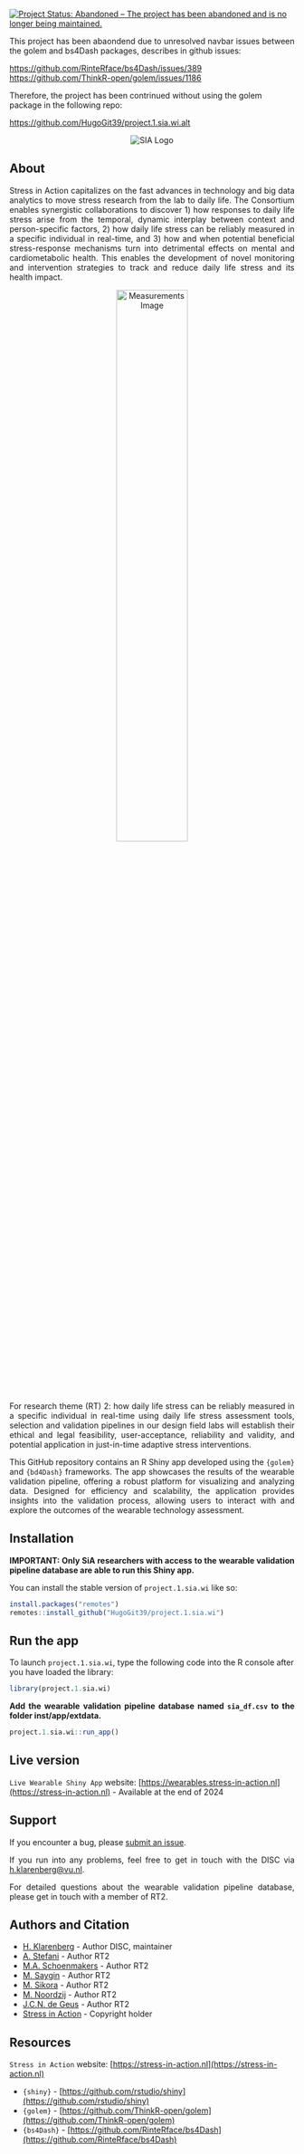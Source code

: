 [![Project Status: Abandoned – The project has been abandoned and is no longer being maintained.](https://www.repostatus.org/badges/latest/abandoned.svg)](https://www.repostatus.org/#abandoned)

<p align="justify">
This project has been abaondend due to unresolved navbar issues between the golem and bs4Dash packages, describes in github issues:

https://github.com/RinteRface/bs4Dash/issues/389
https://github.com/ThinkR-open/golem/issues/1186

Therefore, the project has been contrinued without using the golem package in the following repo:

https://github.com/HugoGit39/project.1.sia.wi.alt

</p>

<p align="center">
  <img src="https://stress-in-action.nl/wp-content/uploads/2023/04/sia-logo.png" alt="SIA Logo">
</p>

## About

<p align="justify">
  Stress in Action capitalizes on the fast advances in technology and big data analytics to move stress research from the lab to daily life. The Consortium enables synergistic collaborations to discover 1) how responses to daily life stress arise from the temporal, dynamic interplay between context and person-specific factors, 2) how daily life stress can be reliably measured in a specific individual in real-time, and 3) how and when potential beneficial stress-response mechanisms turn into detrimental effects on mental and cardiometabolic health. This enables the development of novel monitoring and intervention strategies to track and reduce daily life stress and its health impact.
</p>

<p align="center">
  <img src="https://stress-in-action.nl/wp-content/uploads/2023/05/Measurements_3.jpg" alt="Measurements Image" width="50%">
</p>

<p align="justify">
  For research theme (RT) 2:  how daily life stress can be reliably measured in a specific individual in real-time using daily life stress assessment tools, selection and validation pipelines in our design field labs will establish their ethical and legal feasibility, user-acceptance, reliability and validity, and potential application in just-in-time adaptive stress interventions.
</p>

<p align="justify">
  This GitHub repository contains an R Shiny app developed using the <code>{golem}</code> and <code>{bd4Dash}</code> frameworks. The app showcases the results of the wearable validation pipeline, offering a robust platform for visualizing and analyzing data. Designed for efficiency and scalability, the application provides insights into the validation process, allowing users to interact with and explore the outcomes of the wearable technology assessment.
</p>

## Installation

<p align="justify">
  <strong>IMPORTANT: Only SiA researchers with access to the wearable validation pipeline database are able to run this Shiny app.</strong>
</p>

You can install the stable version of `project.1.sia.wi` like so:

```r
install.packages("remotes")
remotes::install_github("HugoGit39/project.1.sia.wi")
```

## Run the app

To launch `project.1.sia.wi`, type the following code into the R console after you have loaded the library:

```r
library(project.1.sia.wi)
```

<p align="justify">
  <strong>Add the  wearable validation pipeline database named <code>sia_df.csv</code> to the folder inst/app/extdata.</strong>
</p>

```r 
project.1.sia.wi::run_app()
```

## Live version

`Live Wearable Shiny App` website: [https://wearables.stress-in-action.nl](https://stress-in-action.nl) - Available at the end of 2024 

## Support

<p align="justify">
  If you encounter a bug, please <a href="https://github.com/HugoGit39/project.1.sia.wi/issues">submit an issue</a>.
</p>

<p align="justify">
  If you run into any problems, feel free to get in touch with the DISC via <a href="mailto:h.klarenberg@vu.nl">h.klarenberg@vu.nl</a>.
</p>

<p align="justify">
  For detailed questions about the wearable validation pipeline database, please get in touch with a member of RT2</a>.
</p>

## Authors and Citation

- <a href="https://stress-in-action.nl/hugo-klarenberg/">H. Klarenberg</a> - Author DISC, maintainer
- <a href="https://stress-in-action.nl/artemis-stefani/">A. Stefani</a> - Author RT2
- <a href="https://stress-in-action.nl/myrte-schoenmakers/">M.A. Schoenmakers</a> - Author RT2
- <a href="https://stress-in-action.nl/melisa-saygin/">M. Saygin</a> - Author RT2
- <a href="https://stress-in-action.nl/magdalena-sikora/">M. Sikora</a> - Author RT2
- <a href="https://stress-in-action.nl/matthijs-noordzij/">M. Noordzij</a> - Author RT2
- <a href="https://stress-in-action.nl/eco-de-geus/">J.C.N. de Geus</a> - Author RT2
- <a href="https://stress-in-action.nl/terms-of-use/">Stress in Action</a> - Copyright holder 


## Resources

`Stress in Action` website: [https://stress-in-action.nl](https://stress-in-action.nl)

- `{shiny}` - [https://github.com/rstudio/shiny](https://github.com/rstudio/shiny)
- `{golem}` - [https://github.com/ThinkR-open/golem](https://github.com/ThinkR-open/golem)
- `{bs4Dash}` - [https://github.com/RinteRface/bs4Dash](https://github.com/RinteRface/bs4Dash)







